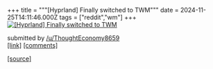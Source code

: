 +++
title = """[Hyprland] Finally switched to TWM"""
date = 2024-11-25T14:11:46.000Z
tags = ["reddit","wm"]
+++
[![[Hyprland] Finally switched to TWM](https://b.thumbs.redditmedia.com/zEQI1wbttztLwZkCQt3Ktx_wyHkqQn2wzRUSQmXxq_o.jpg "[Hyprland] Finally switched to TWM")](https://www.reddit.com/r/unixporn/comments/1gzjp2o/hyprland_finally_switched_to_twm/)

submitted by [/u/ThoughtEconomy8659](https://www.reddit.com/user/ThoughtEconomy8659)  
[\[link\]](https://www.reddit.com/gallery/1gzjp2o) [\[comments\]](https://www.reddit.com/r/unixporn/comments/1gzjp2o/hyprland_finally_switched_to_twm/)

[[source]](https://www.reddit.com/r/unixporn/comments/1gzjp2o/hyprland_finally_switched_to_twm/)

